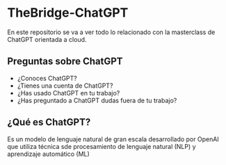 # TheBridge-ChatGPT

En este repositorio se va a ver todo lo relacionado con la masterclass de ChatGPT orientada a cloud. 


## Preguntas sobre ChatGPT

- ¿Conoces ChatGPT?
- ¿Tienes una cuenta de ChatGPT?
- ¿Has usado ChatGPT en tu trabajo?
- ¿Has preguntado a ChatGPT dudas fuera de tu trabajo?

## ¿Qué es ChatGPT?

Es un modelo de lenguaje natural de gran escala desarrollado por OpenAI que utiliza técnica sde procesamiento de lenguaje natural (NLP) y aprendizaje automático (ML)


